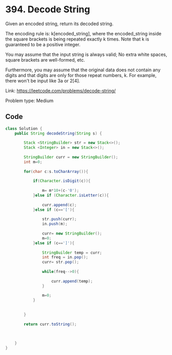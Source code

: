 # 394. Decode String
Given an encoded string, return its decoded string.

The encoding rule is: k[encoded_string], where the encoded_string inside the square brackets is being repeated exactly k times. Note that k is guaranteed to be a positive integer.

You may assume that the input string is always valid; No extra white spaces, square brackets are well-formed, etc.

Furthermore, you may assume that the original data does not contain any digits and that digits are only for those repeat numbers, k. For example, there won't be input like 3a or 2[4].

Link: https://leetcode.com/problems/decode-string/

Problem type: Medium
## Code
```java
class Solution {
    public String decodeString(String s) {
        
        Stack <StringBuilder> str = new Stack<>();
        Stack <Integer> in = new Stack<>();
        
        StringBuilder curr = new StringBuilder();
        int m=0;
        
        for(char c:s.toCharArray()){
            
            if(Character.isDigit(c)){
                
                m= m*10+(c-'0');
            }else if (Character.isLetter(c)){
                
                curr.append(c);
            }else if (c=='['){
                
                str.push(curr);
                in.push(m);
                
                curr= new StringBuilder();
                m=0;
            }else if (c==']'){
                
                StringBuilder temp = curr;
                int freq = in.pop();
                curr= str.pop();
                
                while(freq-->0){
                    
                    curr.append(temp);
                }
                
                m=0;
            }
            
            
        }
        
        return curr.toString();
        
        
        
    }
}
```
